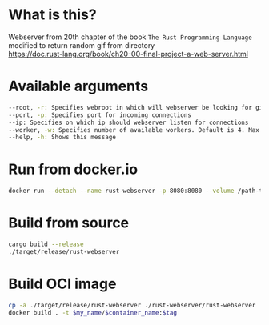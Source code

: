 # What is this?
Webserver from 20th chapter of the book `The Rust Programming Language` modified to return random gif from directory </br>
https://doc.rust-lang.org/book/ch20-00-final-project-a-web-server.html

# Available arguments
``` bash
--root, -r: Specifies webroot in which will webserver be looking for gifs
--port, -p: Specifies port for incoming connections
--ip: Specifies on which ip should webserver listen for connections
--worker, -w: Specifies number of available workers. Default is 4. Max value is 256
--help, -h: Shows this message
```

# Run from docker.io
``` bash
docker run --detach --name rust-webserver -p 8080:8080 --volume /path-to-gif-folder docker.io/rust5528/rust-webserver:0.1.3
```

# Build from source
``` bash
cargo build --release
./target/release/rust-webserver
```

# Build OCI image
``` bash
cp -a ./target/release/rust-webserver ./rust-webserver/rust-webserver
docker build . -t $my_name/$container_name:$tag
```
